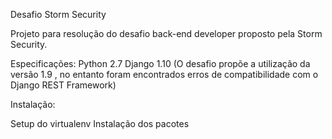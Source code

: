 Desafio Storm Security

Projeto para resolução do desafio back-end developer proposto pela Storm Security.

Especificações:
Python 2.7
Django 1.10 (O desafio propõe a utilização da versão 1.9 , no entanto foram encontrados erros de compatibilidade com o Django REST Framework)


Instalação:

Setup do virtualenv
Instalação dos pacotes
